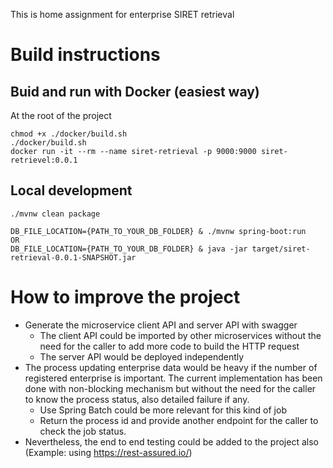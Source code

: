 This is home assignment for enterprise SIRET retrieval
# Build instructions
## Buid and run with Docker (easiest way)
At the root of the project
```
chmod +x ./docker/build.sh
./docker/build.sh
docker run -it --rm --name siret-retrieval -p 9000:9000 siret-retrievel:0.0.1
```
## Local development
```
./mvnw clean package

DB_FILE_LOCATION={PATH_TO_YOUR_DB_FOLDER} & ./mvnw spring-boot:run
OR
DB_FILE_LOCATION={PATH_TO_YOUR_DB_FOLDER} & java -jar target/siret-retrieval-0.0.1-SNAPSHOT.jar
```

# How to improve the project
- Generate the microservice client API and server API with swagger
    - The client API could be imported by other microservices without the need for the caller to add more code to build the HTTP request
    - The server API would be deployed independently
- The process updating enterprise data would be heavy if the number of registered enterprise is important.
The current implementation has been done with non-blocking mechanism but without the need for the caller to know the process status, also detailed failure if any.
    - Use Spring Batch could be more relevant for this kind of job
    - Return the process id and provide another endpoint for the caller to check the job status. 
- Nevertheless, the end to end testing could be added to the project also (Example: using https://rest-assured.io/)
